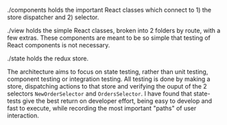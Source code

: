 ./components holds the important React classes which connect to 1) the store dispatcher and 2) selector.

./view holds the simple React classes, broken into 2 folders by route, with a few extras. These components are meant to be so simple that testing of React components is not necessary.

./state holds the redux store.

The architecture aims to focus on state testing, rather than unit testing, component testing or integration testing. All testing is done by making a store, dispatching actions to that store and verifying the ouput of the 2 selectors `NewOrderSelector` and `OrdersSelector`. I have found that state-tests give the best return on developer effort, being easy to develop and fast to execute, while recording the most important "paths" of user interaction.